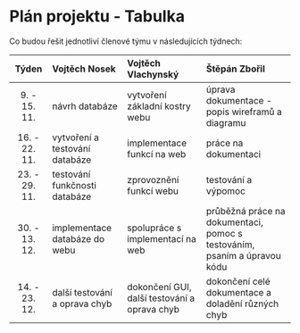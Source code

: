 # Plán projektu - Tabulka

Co budou řešit jednotliví členové týmu v následujících týdnech:

| Týden | Vojtěch Nosek | Vojtěch Vlachynský | Štěpán Zbořil |
| :---: | :---          | :---               | :---          |
| 9. - 15. 11. | návrh databáze | vytvoření základní kostry webu | úprava dokumentace - popis wireframů a diagramu |
| 16. - 22. 11. | vytvoření a testování databáze | implementace funkcí na web | práce na dokumentaci |
| 23. - 29. 11. | testování funkčnosti databáze | zprovoznění funkcí webu | testování a výpomoc |
| 30. - 13. 12. | implementace databáze do webu | spolupráce s implementací na web | průběžná práce na dokumentaci, pomoc s testováním, psaním a úpravou kódu |
| 14. - 23. 12. | další testování a oprava chyb | dokončení GUI, další testování a oprava chyb | dokončení celé dokumentace a doladění různých chyb |
